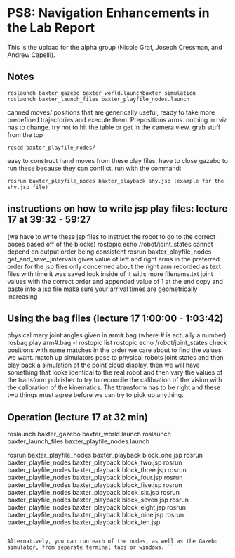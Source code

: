 # PS8: Navigation Enhancements in the Lab Report
This is the upload for the alpha group (Nicole Graf, Joseph Cressman, and Andrew Capelli).

## Notes 
```
roslaunch baxter_gazebo baxter_world.launchbaxter simulation
roslaunch baxter_launch_files baxter_playfile_nodes.launch 
```
canned moves/ positions that are generically useful, ready to take more predefined trajectories 		and execute them. Prepositions arms. nothing in rviz has to change. try not to hit the table or 		get in the camera view. grab stuff from the top

```
roscd baxter_playfile_nodes/ 
```
easy to construct hand moves from these play files. have to close gazebo to run these because 	they can conflict. run with the command:
```
rosrun baxter_playfile_nodes baxter_playback shy.jsp (example for the shy.jsp file)
```

## instructions on how to write jsp play files: lecture 17 at 39:32 - 59:27
(we have to write these jsp files to instruct the robot to go to the correct poses based off of the blocks)
	rostopic echo /robot/joint_states
		cannot depend on output order being consistent
	rosrun baxter_playfile_nodes get_and_save_jintervals
		gives value of left and right arms in the preferred order for the jsp files
			only concerned about the right arm
		recorded as text files with time it was saved
			look inside of it with: more filename.txt
				joint values with the correct order and appended value of 1 at the end
			copy and paste into a jsp file
			make sure your arrival times are geometrically increasing
			
## Using the bag files (lecture 17 1:00:00 - 1:03:42)
physical mary joint angles given in arm#.bag (where # is actually a number)
	rosbag play arm#.bag -l
	rostopic list
	rostopic echo /robot/joint_states
		check positions with name matches in the order we care about to find the values we want. 
		match up simulators pose to physical robots joint states and then play back a simulation of 		the point cloud display, then we will have something that looks identical to the real robot 			and 	then 	vary the values of the transform publisher	to try to reconcile the calibration of 			the vision 	with the calibration of the kinematics.  The ttransform has to be right and these 			two things must agree before we can try to pick up anything.
			
## Operation (lecture 17 at 32 min) 
roslaunch baxter_gazebo baxter_world.launch 
roslaunch baxter_launch_files baxter_playfile_nodes.launch 
			
rosrun baxter_playfile_nodes baxter_playback block_one.jsp
rosrun baxter_playfile_nodes baxter_playback block_two.jsp
rosrun baxter_playfile_nodes baxter_playback block_three.jsp
rosrun baxter_playfile_nodes baxter_playback block_four.jsp
rosrun baxter_playfile_nodes baxter_playback block_five.jsp
rosrun baxter_playfile_nodes baxter_playback block_six.jsp
rosrun baxter_playfile_nodes baxter_playback block_seven.jsp
rosrun baxter_playfile_nodes baxter_playback block_eight.jsp
rosrun baxter_playfile_nodes baxter_playback block_nine.jsp
rosrun baxter_playfile_nodes baxter_playback block_ten.jsp

```

Alternatively, you can run each of the nodes, as well as the Gazebo simulator, from separate terminal tabs or windows. ```
```
